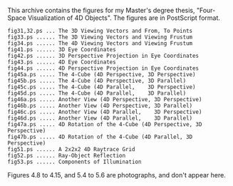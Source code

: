 
This archive contains the figures for my Master's degree thesis, "Four-Space
Visualization of 4D Objects". The figures are in PostScript format.

    fig31,32.ps ... The 3D Viewing Vectors and From, To Points
    fig33.ps ...... The 3D Viewing Vectors and Viewing Frustum
    fig34.ps ...... The 4D Viewing Vectors and Viewing Frustum
    fig41.ps ...... 3D Eye Coordinates
    fig42.ps ...... 3D Perspective Projection in Eye Coordinates
    fig43.ps ...... 4D Eye Coordinates
    fig44.ps ...... 4D Perspective Projection in Eye Coordinates
    fig45a.ps ..... The 4-Cube (4D Perspective, 3D Perspective)
    fig45b.ps ..... The 4-Cube (4D Perspective, 3D Parallel)
    fig45c.ps ..... The 4-Cube (4D Parallel,    3D Perspective)
    fig45d.ps ..... The 4-Cube (4D Parallel,    3D Parallel)
    fig46a.ps ..... Another View (4D Perspective, 3D Perspective)
    fig46b.ps ..... Another View (4D Perspective, 3D Parallel)
    fig46c.ps ..... Another View (4D Parallel,    3D Perspective)
    fig46d.ps ..... Another View (4D Parallel,    3D Parallel)
    fig47a.ps ..... 4D Rotation of the 4-Cube (4D Perspective, 3D Perspective)
    fig47b.ps ..... 4D Rotation of the 4-Cube (4D Parallel, 3D Perspective)
    fig51.ps ...... A 2x2x2 4D Raytrace Grid
    fig52.ps ...... Ray-Object Reflection
    fig53.ps ...... Components of Illumination

Figures 4.8 to 4.15, and 5.4 to 5.6 are photographs, and don't appear here.


